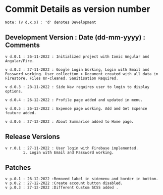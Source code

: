 # Commit Details as version number
`Note: (v d.x.x) : 'd' denotes Development`

## Development Version : Date (dd-mm-yyyy) : Comments 

    v d.0.1 : 26-11-2022 : Initialized project with Ionic Angular and Angular/Fire.
    
    v d.0.2 : 27-11-2022 : Google Login Working, Login with Email and Password working. User collection > Document created with all data in     Firestore. Files Un-cleaned. Sanitisation Required. 

    v d.0.3 : 28-11-2022 : Side Nav requires user to login to display options.
    
    v d.0.4 : 26-12-2022 : Profile page added and updated in menu.
    
    v d.0.5 : 26-12-2022 : Expence page working. Add and Get Expence feature added.
    
    v d.0.6 : 27-12-2022 : About Summarise added to Home page.

## Release Versions

    v r.0.1 : 27-11-2022 : User login with Firebase implemented. 
            1. Login with Email and Password working.

## Patches

    v p.0.1 : 26-12-2022 :Removed label in sidemenu and border in bottom.
    v p.0.2 : 27-12-2022 :Create account button disabled.
    v p.0.3 : 27-12-2022 :Different Custom SCSS added .
